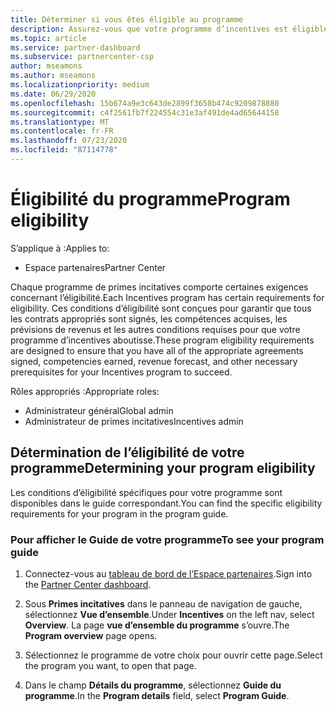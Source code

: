 ```yaml
---
title: Déterminer si vous êtes éligible au programme
description: Assurez-vous que votre programme d’incentives est éligible pour que vous puissiez être payé.
ms.topic: article
ms.service: partner-dashboard
ms.subservice: partnercenter-csp
author: mseamons
ms.author: mseamons
ms.localizationpriority: medium
ms.date: 06/29/2020
ms.openlocfilehash: 15b674a9e3c643de2899f3658b474c9209878880
ms.sourcegitcommit: c4f2561fb7f224554c31e3af491de4ad65644158
ms.translationtype: MT
ms.contentlocale: fr-FR
ms.lasthandoff: 07/23/2020
ms.locfileid: "87114778"
---
```

# <a name="program-eligibility"></a><span data-ttu-id="ce57e-103">Éligibilité du programme</span><span class="sxs-lookup"><span data-stu-id="ce57e-103">Program eligibility</span></span>

<span data-ttu-id="ce57e-104">S’applique à :</span><span class="sxs-lookup"><span data-stu-id="ce57e-104">Applies to:</span></span>

- <span data-ttu-id="ce57e-105">Espace partenaires</span><span class="sxs-lookup"><span data-stu-id="ce57e-105">Partner Center</span></span>

<span data-ttu-id="ce57e-106">Chaque programme de primes incitatives comporte certaines exigences concernant l’éligibilité.</span><span class="sxs-lookup"><span data-stu-id="ce57e-106">Each Incentives program has certain requirements for eligibility.</span></span> <span data-ttu-id="ce57e-107">Ces conditions d’éligibilité sont conçues pour garantir que tous les contrats appropriés sont signés, les compétences acquises, les prévisions de revenus et les autres conditions requises pour que votre programme d’incentives aboutisse.</span><span class="sxs-lookup"><span data-stu-id="ce57e-107">These program eligibility requirements are designed to ensure that you have all of the appropriate agreements signed, competencies earned, revenue forecast, and other necessary prerequisites for your Incentives program to succeed.</span></span>

<span data-ttu-id="ce57e-108">Rôles appropriés :</span><span class="sxs-lookup"><span data-stu-id="ce57e-108">Appropriate roles:</span></span>

- <span data-ttu-id="ce57e-109">Administrateur général</span><span class="sxs-lookup"><span data-stu-id="ce57e-109">Global admin</span></span>
- <span data-ttu-id="ce57e-110">Administrateur de primes incitatives</span><span class="sxs-lookup"><span data-stu-id="ce57e-110">Incentives admin</span></span>

## <a name="determining-your-program-eligibility"></a><span data-ttu-id="ce57e-111">Détermination de l’éligibilité de votre programme</span><span class="sxs-lookup"><span data-stu-id="ce57e-111">Determining your program eligibility</span></span>

<span data-ttu-id="ce57e-112">Les conditions d’éligibilité spécifiques pour votre programme sont disponibles dans le guide correspondant.</span><span class="sxs-lookup"><span data-stu-id="ce57e-112">You can find the specific eligibility requirements for your program in the program guide.</span></span> 

### <a name="to-see-your-program-guide"></a><span data-ttu-id="ce57e-113">Pour afficher le Guide de votre programme</span><span class="sxs-lookup"><span data-stu-id="ce57e-113">To see your program guide</span></span>

1. <span data-ttu-id="ce57e-114">Connectez-vous au [tableau de bord de l’Espace partenaires](https://partner.microsoft.com/dashboard/).</span><span class="sxs-lookup"><span data-stu-id="ce57e-114">Sign into the [Partner Center dashboard](https://partner.microsoft.com/dashboard/).</span></span>

2. <span data-ttu-id="ce57e-115">Sous **Primes incitatives** dans le panneau de navigation de gauche, sélectionnez **Vue d’ensemble**.</span><span class="sxs-lookup"><span data-stu-id="ce57e-115">Under **Incentives** on the left nav, select **Overview**.</span></span> <span data-ttu-id="ce57e-116">La page **vue d’ensemble du programme** s’ouvre.</span><span class="sxs-lookup"><span data-stu-id="ce57e-116">The **Program overview** page opens.</span></span>

3. <span data-ttu-id="ce57e-117">Sélectionnez le programme de votre choix pour ouvrir cette page.</span><span class="sxs-lookup"><span data-stu-id="ce57e-117">Select the program you want, to open that page.</span></span>

4. <span data-ttu-id="ce57e-118">Dans le champ **Détails du programme**, sélectionnez **Guide du programme**.</span><span class="sxs-lookup"><span data-stu-id="ce57e-118">In the **Program details** field, select **Program Guide**.</span></span>
